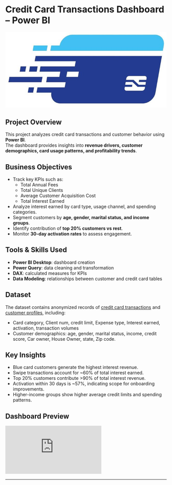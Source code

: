 # Credit Card Transactions Dashboard – Power BI

![DatabaseSchema](https://github.com/INDDRSINGH/Credit-card-customer-data-analysis/blob/main/new.jpg)

## Project Overview
This project analyzes credit card transactions and customer behavior using **Power BI**.  
The dashboard provides insights into **revenue drivers, customer demographics, card usage patterns, and profitability trends**.

## Business Objectives
- Track key KPIs such as:
  - Total Annual Fees
  - Total Unique Clients
  - Average Customer Acquisition Cost
  - Total Interest Earned
- Analyze interest earned by card type, usage channel, and spending categories.
- Segment customers by **age, gender, marital status, and income groups**.
- Identify contribution of **top 20% customers vs rest**.
- Monitor **30-day activation rates** to assess engagement.

## Tools & Skills Used
- **Power BI Desktop**: dashboard creation
- **Power Query**: data cleaning and transformation
- **DAX**: calculated measures for KPIs
- **Data Modeling**: relationships between customer and credit card tables

## Dataset
The dataset contains anonymized records of [credit card transactions](https://github.com/INDDRSINGH/Credit-card-customer-data-analysis/blob/main/credit_card.csv) and [customer profiles](https://github.com/INDDRSINGH/Credit-card-customer-data-analysis/blob/main/customer.csv), including:
- Card category, Client num, credit limit, Expense type, Interest earned, activation, transaction volumes
- Customer demographics: age, gender, marital status, income, credit score, Car owner, House Owner, state, Zip code.

## Key Insights
- Blue card customers generate the highest interest revenue.
- Swipe transactions account for ~60% of total interest earned.
- Top 20% customers contribute >90% of total interest revenue.
- Activation within 30 days is ~57%, indicating scope for onboarding improvements.
- Higher-income groups show higher average credit limits and spending patterns.

## Dashboard Preview
![Dashboard Screenshot](https://github.com/INDDRSINGH/Credit-card-customer-data-analysis/blob/main/Credit%20card%20dashboard.pdf)


---
